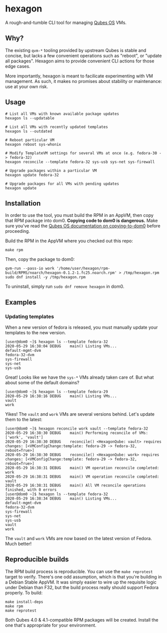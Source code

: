 # hexagon
A rough-and-tumble CLI tool for managing [Qubes OS](https://qubes-os.org) VMs.

## Why?
The existing `qvm-*` tooling provided by upstream Qubes is stable and concise,
but lacks a few convenient operations such as "reboot", or "update all packages".
Hexagon aims to provide convenient CLI actions for those edge cases.

More importantly, hexagon is meant to facilicate experimenting with VM management.
As such, it makes no promises about stability or maintenance: use at your own risk.

## Usage


```
# List all VMs with known available package updates
hexagon ls --updatable

# List all VMs with recently updated templates
hexagon ls --outdated

# Reboot particular VM
hexagon reboot sys-whonix

# Modify TemplateVM settings for several VMs at once (e.g. fedora-30 -> fedora-32)
hexagon reconcile --template fedora-32 sys-usb sys-net sys-firewall

# Upgrade packages within a particular VM
hexagon update fedora-32

# Upgrade packages for all VMs with pending updates
hexagon update
```

## Installation
In order to use the tool, you must build the RPM in an AppVM,
then copy that RPM package into dom0.
**Copying code to dom0 is dangerous.** Make sure you've read
the [Qubes OS documentation on copying-to-dom0](https://www.qubes-os.org/doc/copy-from-dom0/#copying-to-dom0)
before proceeding.

Build the RPM in the AppVM where you checked out this repo:

```
make rpm
```

Then, copy the package to dom0:

```
qvm-run --pass-io work '/home/user/hexagon/rpm-build/RPMS/noarch/hexagon-0.1.2-1.fc25.noarch.rpm' > /tmp/hexagon.rpm
sudo dnf install -y /tmp/hexagon.rpm
```

To uninstall, simply run `sudo dnf remove hexagon` in dom0.

## Examples

### Updating templates

When a new version of fedora is released, you must manually update
your templates to the new version.

```
[user@dom0 ~]$ hexagon ls --template fedora-32
2020-05-29 16:38:04 DEBUG    main() Listing VMs...
default-mgmt-dvm
fedora-32-dvm
sys-firewall
sys-net
sys-usb
```

Great! Looks like we have the `sys-*` VMs already taken care of.
But what about some of the default domains?

```
[user@dom0 ~]$ hexagon ls --template fedora-29
2020-05-29 16:38:16 DEBUG    main() Listing VMs...
vault
work
```

Yikes! The `vault` and `work` VMs are several versions behind.
Let's update them to the latest:

```
[user@dom0 ~]$ hexagon reconcile work vault --template fedora-32
2020-05-29 16:38:30 DEBUG    main() Performing reconcile of VMs: ['work', 'vault']
2020-05-29 16:38:30 DEBUG    reconcile() <HexagonQube: vault> requires changes: [<VMConfigChange:template: fedora-29 -> fedora-32, reboot=True>]
2020-05-29 16:38:30 DEBUG    reconcile() <HexagonQube: work> requires changes: [<VMConfigChange:template: fedora-29 -> fedora-32, reboot=True>]
2020-05-29 16:38:31 DEBUG    main() VM operation reconcile completed: work
2020-05-29 16:38:31 DEBUG    main() VM operation reconcile completed: vault
2020-05-29 16:38:31 DEBUG    main() All VM reconcile operations finished, with 0 errors
[user@dom0 ~]$ hexagon ls --template fedora-32
2020-05-29 16:38:34 DEBUG    main() Listing VMs...
default-mgmt-dvm
fedora-32-dvm
sys-firewall
sys-net
sys-usb
vault
work
```

The `vault` and `work` VMs are now based on the latest version of Fedora.
Much better!

## Reproducible builds
The RPM build process is reproducible. You can use the `make reprotest` target to verify.
There's one odd assumption, which is that you're building in a Debian Stable AppVM.
It was simply easier to wire up the requisite logic under Debian than F32, but the build
process really should support Fedora properly. To build:

```
make install-deps
make rpm
make reprotest
```

Both Qubes 4.0 & 4.1-compatible RPM packages will be created. Install the one that's appropriate for your environment.

